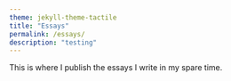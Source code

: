 ```yaml
---
theme: jekyll-theme-tactile
title: "Essays"
permalink: /essays/
description: "testing"
---
```


This is where I publish the essays I write in my spare time. 
